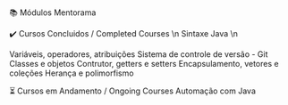 📚 Módulos Mentorama

✔️ Cursos Concluidos / Completed Courses 
\n
Sintaxe Java \n

Variáveis, operadores, atribuições
Sistema de controle de versão - Git
Classes e objetos
Contrutor, getters e setters
Encapsulamento, vetores e coleções
Herança e polimorfismo

⏳ Cursos em Andamento / Ongoing Courses
Automação com Java
